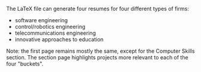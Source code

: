 The LaTeX file can generate four resumes for four different types of firms:
- software engineering
- control/robotics engineering
- telecommunications engineering
- innovative approaches to education

Note: the first page remains mostly the same, except for the Computer Skills section. The section page highlights projects more relevant to each of the four "buckets".
